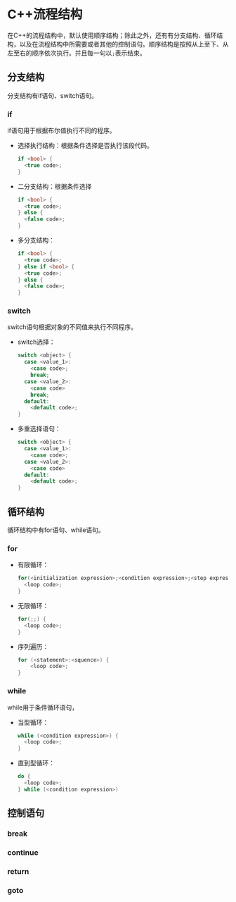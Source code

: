 # C++流程结构

在C++的流程结构中，默认使用顺序结构；除此之外，还有有分支结构、循环结构，以及在流程结构中所需要或者其他的控制语句。顺序结构是按照从上至下、从左至右的顺序依次执行。并且每一句以`;`表示结束。

## 分支结构

分支结构有if语句、switch语句。

### if

if语句用于根据布尔值执行不同的程序。

* 选择执行结构：根据条件选择是否执行该段代码。

  ```c++
  if <bool> {
    <true code>;
  }
  ```

* 二分支结构：根据条件选择

  ```c++
  if <bool> {
    <true code>;
  } else {
    <false code>;
  }
  ```

* 多分支结构：

  ```c++
  if <bool> {
    <true code>;
  } else if <bool> {
    <true code>;
  } else {
    <false code>;
  }
  ```

### switch

switch语句根据对象的不同值来执行不同程序。

* switch选择：

  ```c++
  switch <object> {
    case <value_1>:
      <case code>;
      break;
    case <value_2>:
      <case code>
      break;
    default:
      <default code>;
  }
  ```

* 多重选择语句：

  ```c++
  switch <object> {
    case <value_1>:
      <case code>;
    case <value_2>:
      <case code>
    default:
      <default code>;
  }
  ```

## 循环结构

循环结构中有for语句、while语句。

### for

* 有限循环：

  ```c++
  for(<initialization expression>;<condition expression>;<step expression>) {
    <loop code>;
  }
  ```

* 无限循环：

  ```c++
  for(;;) {
    <loop code>;
  }
  ```

* 序列遍历：

  ```c++
  for (<statement>:<squence>) {
      <loop code>;
  }
  ```

### while

while用于条件循环语句，

* 当型循环：

  ```c++
  while (<condition expression>) {
    <loop code>;
  }
  ```

* 直到型循环：

  ```c++
  do {
    <loop code>;
  } while (<condition expression>)
  ```

## 控制语句

### break

### continue

### return

### goto
